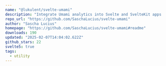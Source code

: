 ```yaml
---
name: "@lukulent/svelte-umami"
description: "Integrate Umami analytics into Svelte and SvelteKit apps."
repo_url: "https://github.com/SaschaLucius/svelte-umami"
author: "Sascha Lucius"
homepage: "https://github.com/SaschaLucius/svelte-umami#readme"
downloads: 190
updated: "2025-02-07T14:04:02.622Z"
github_stars: 22
svelte5: true
tags: 
  - utility
---
```

